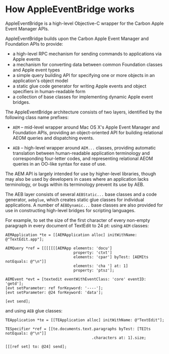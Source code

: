 # How AppleEventBridge works

AppleEventBridge is a high-level Objective-C wrapper for the Carbon Apple Event Manager APIs. 


AppleEventBridge builds upon the Carbon Apple Event Manager and Foundation APIs to provide:

* a high-level RPC mechanism for sending commands to applications via Apple events
* a mechanism for converting data between common Foundation classes and Apple event types
* a simple query building API for specifying one or more objects in an application's object model
* a static glue code generator for writing Apple events and object specifiers in human-readable form
* a collection of base classes for implementing dynamic Apple event bridges.



The AppleEventBridge architecture consists of two layers, identified by the following class name prefixes:

* `AEM` – mid-level wrapper around Mac OS X's Apple Event Manager and Foundation APIs, providing an object-oriented API for building relational AEOM queries and dispatching events.

* `AEB` – high-level wrapper around `AEM...` classes, providing automatic translation between human-readable application terminology and corresponding four-letter codes, and representing relational AEOM queries in an OO-like syntax for ease of use.


The AEM API is largely intended for use by higher-level libraries, though may also be used by developers in cases where an application lacks terminology, or bugs within its terminology prevent its use by AEB.

The AEB layer consists of several `AEBStatic...` base classes and a code generator, `aebglue`, which creates static glue classes for individual applications. A number of `AEBDynamic...` base classes are also provided for use in constructing high-level bridges for scripting languages.


For example, to set the size of the first character of every non-empty paragraph in every document of TextEdit to 24 pt: using `AEM` classes:

    AEMApplication *te = [[AEMApplication alloc] initWithName: @"TextEdit.app"];

    AEMQuery *ref = [[[[[[[AEMApp elements: 'docu']
                                  property: 'ctxt']
                                  elements: 'cpar'] byTest: [AEMIts notEquals: @"\n"]]
                                  elements: 'cha '] at: 1]
                                  property: 'ptsz'];

    AEMEvent *evt = [textedit eventWithEventClass: 'core' eventID: 'getd'];
    [evt setParameter: ref forKeyword: '----'];
    [evt setParameter: @24 forKeyword: 'data'];

    [evt send];


and using `AEB` glue classes:

    TEApplication *te = [[TEApplication alloc] initWithName: @"TextEdit"];

    TESpecifier *ref = [[te.documents.text.paragraphs byTest: [TEIts notEquals: @"\n"]]
                                          .characters at: 1].size;

    [[[ref set] to: @24] send];
